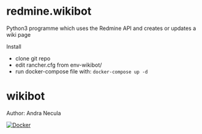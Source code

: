 # redmine.wikibot
Python3 programme which uses the Redmine API and creates or updates a wiki page

Install
- clone git repo
- edit rancher.cfg from env-wikibot/
- run docker-compose file with: `docker-compose up -d`

# wikibot

Author: Andra Necula

[![Docker]( https://dockerbuildbadges.quelltext.eu/status.svg?organization=anecula&repository=redmine.wikibot)](https://hub.docker.com/r/anecula/redmine.wikibot/builds)
